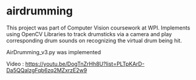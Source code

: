 # airdrumming
This project was part of Computer Vision coursework at WPI. Implements using OpenCV Libraries to track
drumsticks via a camera and play corresponding drum sounds on recognizing the virtual drum being hit.

AirDrumming_v3.py was implemented

Video : https://youtu.be/DogTnZrHh8U?list=PLTpKArD-Da5QQalzgFqb6zq2MZxrzE2w9
